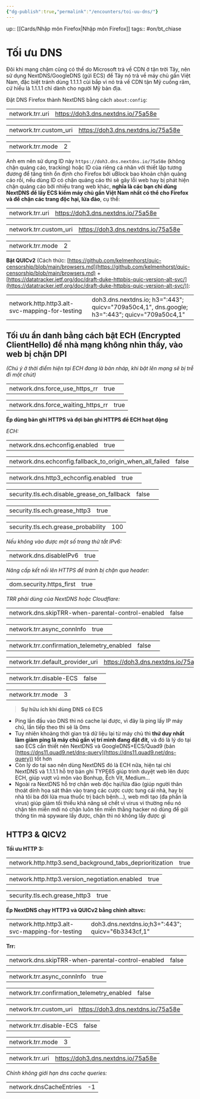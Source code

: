 ```yaml
---
{"dg-publish":true,"permalink":"/encounters/toi-uu-dns/"}
---
```


up:: [[Cards/Nhập môn Firefox\|Nhập môn Firefox]]
tags:: #on/bt_chiase 

# Tối ưu DNS
Đôi khi mạng chậm cũng có thể do Microsoft trả về CDN ở tận trời Tây, nên sử dụng NextDNS/GoogleDNS (gửi ECS) để Tây nó trả về máy chủ gần Việt Nam, đặc biệt tránh dùng 1.1.1.1 cùi bắp vì nó trả về CDN tận Mỹ cuồng râm, cứ hiểu là 1.1.1.1 chỉ dành cho người Mỹ bản địa.

Đặt DNS Firefox thành NextDNS bằng cách `about:config`:  

|   |   |
|---|---|
|network.trr.uri|https://doh3.dns.nextdns.io/75a58e|

|   |   |
|---|---|
|network.trr.custom_uri|https://doh3.dns.nextdns.io/75a58e|

|   |   |
|---|---|
|network.trr.mode|2|

  
Anh em nên sử dụng ID này `https://doh3.dns.nextdns.io/75a58e` (không chặn quảng cáo, tracking) hoặc ID của riêng cá nhân với thiết lập tương đương để tăng tính ổn định cho Firefox bởi uBlock bao khoản chặn quảng cáo rồi, nếu dùng ID có chặn quảng cáo thì sẽ gây lỗi web hay bị phát hiện chặn quảng cáo bởi nhiều trang web khác, **nghĩa là các bạn chỉ dùng NextDNS để lấy ECS kiếm máy chủ gần Việt Nam nhất có thể cho Firefox** **và để chặn các trang độc hại, lừa đảo**, cụ thể:  
  

|   |   |
|---|---|
|network.trr.uri|https://doh3.dns.nextdns.io/75a58e|

|   |   |
|---|---|
|network.trr.custom_uri|https://doh3.dns.nextdns.io/75a58e|

|   |   |
|---|---|
|network.trr.mode|2|

  
**Bật QUICv2** (Cách thức: [https://github.com/kelmenhorst/quic-censorship/blob/main/browsers.md](https://github.com/kelmenhorst/quic-censorship/blob/main/browsers.md) + [https://datatracker.ietf.org/doc/draft-duke-httpbis-quic-version-alt-svc/](https://datatracker.ietf.org/doc/draft-duke-httpbis-quic-version-alt-svc/)):  

|   |   |
|---|---|
|network.http.http3.alt-svc-mapping-for-testing|doh3.dns.nextdns.io; h3=":443"; quicv="709a50c4,1", dns.google; h3=":443"; quicv="709a50c4,1"|

  
## Tối ưu ẩn danh bằng cách bật ECH (Encrypted ClientHello) để nhà mạng không nhìn thấy, vào web bị chặn DPI 
*(Chú ý ở thời điểm hiện tại ECH đang là bản nháp, khi bật lên mạng sẽ bị trễ đi một chút)*

|   |   |   |
|---|---|---|
|network.dns.force_use_https_rr|true||

|   |   |
|---|---|
|network.dns.force_waiting_https_rr|true|

  
**Ép dùng bản ghi HTTPS và đợi bản ghi HTTPS để ECH hoạt động** 

*ECH:*  

|   |   |   |
|---|---|---|
|network.dns.echconfig.enabled|true||

|   |   |   |
|---|---|---|
|network.dns.echconfig.fallback_to_origin_when_all_failed|false||

|   |   |   |
|---|---|---|
|network.dns.http3_echconfig.enabled|true||

|   |   |   |
|---|---|---|
|security.tls.ech.disable_grease_on_fallback|false||

|   |   |
|---|---|
|security.tls.ech.grease_http3|true|

|   |   |
|---|---|
|security.tls.ech.grease_probability|100|

*Nếu không vào được một số trang thử tắt IPv6:*  

|   |   |
|---|---|
|network.dns.disableIPv6|true|

*Nâng cấp kết nối lên HTTPS để tránh bị chặn qua header:*

|   |   |
|---|---|
|dom.security.https_first|true|

*TRR phải dùng của NextDNS hoặc Cloudflare:*  

|   |   |   |
|---|---|---|
|network.dns.skipTRR-when-parental-control-enabled|false||

|   |   |   |
|---|---|---|
|network.trr.async_connInfo|true||

|   |   |   |
|---|---|---|
|network.trr.confirmation_telemetry_enabled|false||

|   |   |   |
|---|---|---|
|network.trr.default_provider_uri|https://doh3.dns.nextdns.io/75a58e||

|   |   |   |
|---|---|---|
|network.trr.disable-ECS|false||

|   |   |
|---|---|
|network.trr.mode|3|


> **Sự hữu ích khi dùng DNS có ECS**

- Ping lần đầu vào DNS thì nó cache lại được, vì đây là ping lấy IP máy chủ, lần tiếp theo thì sẽ là 0ms
- Tuy nhiên khoảng thời gian trả dữ liệu lại từ máy chủ thì **thứ duy nhất làm giảm ping là máy chủ gần vị trí mình đang đặt đít,** và đó là lý do tại sao ECS cần thiết nên NextDNS và GoogleDNS+ECS/Quad9 (bản [https://dns11.quad9.net/dns-query](https://dns11.quad9.net/dns-query)) tốt hơn
- Còn lý do tại sao nên dùng NextDNS đó là ECH nữa, hiện tại chỉ NextDNS và 1.1.1.1 hỗ trợ bản ghi TYPE65 giúp trình duyệt web lên được ECH, giúp vượt vũ môn vào Bonhup, Ếch Vít, Medium...
- Ngoài ra NextDNS hỗ trợ chặn web độc hại/lừa đảo (giúp người thân thoát dính họa sát thân vào trang các cược cược tung cái nhà, hay bị nhà tôi ba đời lừa mua thuốc trị bách bệnh...), web mới tạo (đa phần là virus) giúp giảm tối thiểu khả năng sẽ chết vì virus vì thường nếu nó chặn tên miền mới nó chặn luôn tên miền thằng hacker nó dùng để gửi thông tin mà spyware lấy được, chặn thì nó không lấy được gì

## HTTP3 & QICV2
**Tối ưu HTTP 3:**

|   |   |
|---|---|
|network.http.http3.send_background_tabs_deprioritization|true|

|   |   |
|---|---|
|network.http.http3.version_negotiation.enabled|true|

|   |   |
|---|---|
|security.tls.ech.grease_http3|true|

**Ép NextDNS chạy HTTP3 và QUICv2 bằng chỉnh altsvc:**  

|   |   |
|---|---|
|network.http.http3.alt-svc-mapping-for-testing|doh3.dns.nextdns.io;h3=":443"; quicv="6b3343cf,1" |

**Trr:**

|   |   |
|---|---|
|network.dns.skipTRR-when-parental-control-enabled|false|

|   |   |
|---|---|
|network.trr.async_connInfo|true|

|   |   |
|---|---|
|network.trr.confirmation_telemetry_enabled|false|

|   |   |
|---|---|
|network.trr.custom_uri|https://doh3.dns.nextdns.io/75a58e|

|   |   |
|---|---|
|network.trr.disable-ECS|false|

|   |   |
|---|---|
|network.trr.mode|3|

|   |   |
|---|---|
|network.trr.uri|https://doh3.dns.nextdns.io/75a58e|

*Chỉnh không giới hạn dns cache queries:*

|   |   |
|---|---|
|network.dnsCacheEntries|-1|
